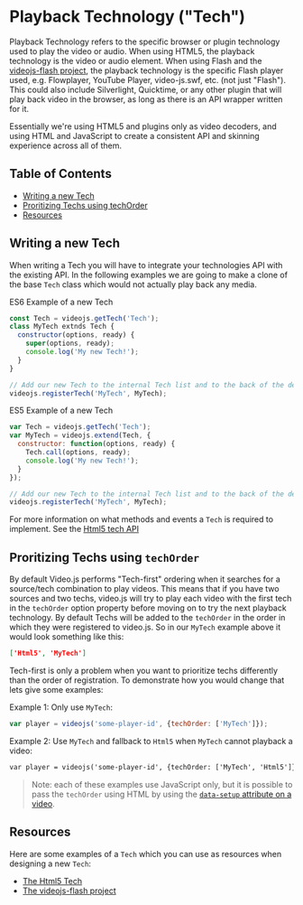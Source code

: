 # Playback Technology ("Tech")

Playback Technology refers to the specific browser or plugin technology used to play the video or audio.
When using HTML5, the playback technology is the video or audio element. When using Flash and the
[videojs-flash project](http://github.com/videojs/videojs-flash), the playback technology is the specific Flash player used,
e.g. Flowplayer, YouTube Player, video-js.swf, etc. (not just "Flash"). This could also include Silverlight,
Quicktime, or any other plugin that will play back video in the browser, as long as there is an API wrapper written for it.

Essentially we're using HTML5 and plugins only as video decoders, and using HTML and JavaScript to create a
consistent API and skinning experience across all of them.

## Table of Contents

* [Writing a new Tech](#writing-a-new-tech)
* [Proritizing Techs using techOrder](#proritizing-techs-using-techorder)
* [Resources](#resources)

## Writing a new Tech

When writing a Tech you will have to integrate your technologies API with the existing API. In the following examples
we are going to make a clone of the base `Tech` class which would not actually play back any media.

ES6 Example of a new Tech

```js
const Tech = videojs.getTech('Tech');
class MyTech extnds Tech {
  constructor(options, ready) {
    super(options, ready);
    console.log('My new Tech!');
  }
}

// Add our new Tech to the internal Tech list and to the back of the default tech order list
videojs.registerTech('MyTech', MyTech);
```

ES5 Example of a new Tech

```js
var Tech = videojs.getTech('Tech');
var MyTech = videojs.extend(Tech, {
  constructor: function(options, ready) {
    Tech.call(options, ready);
    console.log('My new Tech!');
  }
});

// Add our new Tech to the internal Tech list and to the back of the default tech order list
videojs.registerTech('MyTech', MyTech);
```

For more information on what methods and events a `Tech` is required to implement. See the [Html5 tech API](https://github.com/videojs/video.js/blob/master/src/js/tech/html5.js)

## Proritizing Techs using `techOrder`

By default Video.js performs "Tech-first" ordering when it searches for a source/tech combination to play videos.
This means that if you have two sources and two techs, video.js will try to play each video with the first tech in
the `techOrder` option property before moving on to try the next playback technology. By default Techs will be added
to the `techOrder` in the order in which they were registered to video.js. So in our `MyTech` example above it would
look something like this:

```json
['Html5', 'MyTech']
```

Tech-first is only a problem when you want to prioritize techs differently than the order of registration. To demonstrate how you would change that lets give some examples:

Example 1: Only use `MyTech`:

```js
var player = videojs('some-player-id', {techOrder: ['MyTech']});
```

Example 2: Use `MyTech` and fallback to `Html5` when `MyTech` cannot playback a video:

```html
var player = videojs('some-player-id', {techOrder: ['MyTech', 'Html5']});
```

> Note: each of these examples use JavaScript only, but it is possible to pass the `techOrder` using HTML by using the [`data-setup` attribute on a video](./setup.md#automatic-setup).

## Resources

Here are some examples of a `Tech` which you can use as resources when designing a new `Tech`:

* [The Html5 Tech](https://github.com/videojs/video.js/blob/master/src/js/tech/html5.js)
* [The videojs-flash project](http://github.com/videojs/videojs-flash/blob/master/src/index.js)

